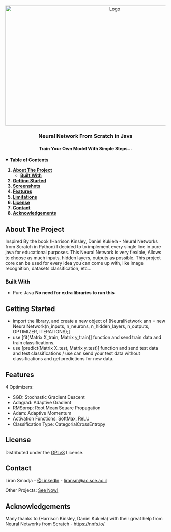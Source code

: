 
<!-- PROJECT LOGO -->
<br />
<p align="center">
  <a href="https://github.com/othneildrew/Best-README-Template">
    <img src="https://i.ibb.co/PFKPvqS/ICLH-Diagram-Batch-01-03-Deep-Neural-Network-WHITEBG.webp" alt="Logo" width="672" height="378">
  </a>

  <h3 align="center">Neural Network From Scratch in Java</h3>

  <h4 align="center">
    Train Your Own Model With Simple Steps...
    <h4 />
  
  
<!-- TABLE OF CONTENTS -->
<details open="open">
  <summary>Table of Contents</summary>
  <ol>
    <li>
      <a href="#about-the-project">About The Project</a>
      <ul>
        <li><a href="#built-with">Built With</a></li>
      </ul>
    </li>
    <li>
      <a href="#getting-started">Getting Started</a>
    </li>
    <li><a href="#screenshots">Screenshots</a></li>
    <li><a href="#features">Features</a></li>
    <li><a href="#limitations">Limitations</a></li>
    <li><a href="#license">License</a></li>
    <li><a href="#contact">Contact</a></li>
    <li><a href="#acknowledgements">Acknowledgements</a></li>
  </ol>
</details>
  
  <!-- ABOUT THE PROJECT -->
## About The Project
  Inspired By the book (Harrison Kinsley, Daniel Kukieła - Neural Networks from Scratch in Python) I decided to to implement every single line in pure java for educational purposes.
  This Neural Network is very flexible, Allows to choose as much inputs, hidden layers, outputs as possible.
  This project core can be used for every idea you can come up with, like image recognition, datasets classification, etc...
  
### Built With
 - Pure Java
  **No need for extra libraries to run this**
  
<!-- GETTING STARTED -->
## Getting Started
 - import the library, and create a new object of [NeuralNetwork ann = new NeuralNetwork(n_inputs, n_neurons, n_hidden_layers, n_outputs, OPTIMIZER, ITERATIONS);]
 - use [fit(Matrix X_train, Matrix y_train)] function and send train data and train classifications.
 - use [predict(Matrix X_test, Matrix y_test)] function and send test data and test classifications / use can send your test data without classifications and get predictions for new data.
 
  
<!-- ROADMAP -->
## Features
  4 Optimizers:
 - SGD: Stochastic Gradient Descent
 - Adagrad: Adaptive Gradient
 - RMSprop: Root Mean Square Propagation
 - Adam: Adaptive Momentum
 - Activation Functions: SoftMax, ReLU
 - Classification Type: CategorialCrossEntropy
  
<!-- LICENSE -->
## License

Distributed under the [GPLv3](https://www.gnu.org/licenses/gpl-3.0.html) License. 



<!-- CONTACT -->
## Contact

Liran Smadja - [@LinkedIn](https://www.linkedin.com/in/liran-smadja/) - liransm@ac.sce.ac.il

Other Projects: [See Now!](https://github.com/liran121211)



<!-- ACKNOWLEDGEMENTS -->
## Acknowledgements
  Many thanks to (Harrison Kinsley, Daniel Kukieła) with their great help from Neural Networks from Scratch - https://nnfs.io/
  
  
